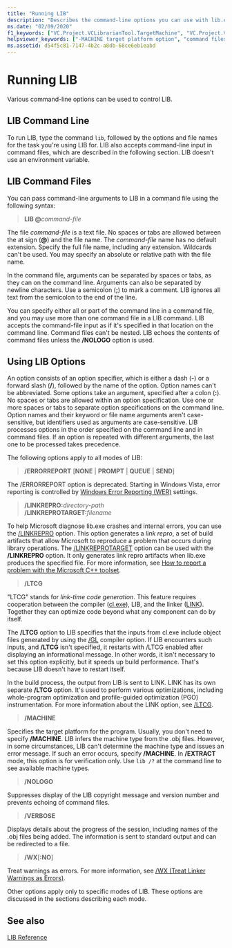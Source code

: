 ```yaml
---
title: "Running LIB"
description: "Describes the command-line options you can use with lib.exe."
ms.date: "02/09/2020"
f1_keywords: ["VC.Project.VCLibrarianTool.TargetMachine", "VC.Project.VCLibrarianTool.PrintProgress", "VC.Project.VCLibrarianTool.SuppressStartupBanner"]
helpviewer_keywords: ["-MACHINE target platform option", "command files, LIB", "MACHINE target platform option", "colon command files", "VERBOSE library manager option", "/NOLOGO library manager option", "dash option specifier", "/MACHINE target platform option", "forward slash option specifier", "-NOLOGO library manager option", "LIB [C++], running LIB", "-VERBOSE library manager option", "/VERBOSE library manager option", "command files", "NOLOGO library manager option", "slash (/)", "semicolon, command files", "/ command files"]
ms.assetid: d54f5c81-7147-4b2c-a8db-68ce6eb1eabd
---
```

# Running LIB

Various command-line options can be used to control LIB.

## LIB Command Line

To run LIB, type the command `lib`, followed by the options and file names for the task you're using LIB for. LIB also accepts command-line input in command files, which are described in the following section. LIB doesn't use an environment variable.

## LIB Command Files

You can pass command-line arguments to LIB in a command file using the following syntax:

> **LIB \@**<em>command-file</em>

The file *command-file* is a text file. No spaces or tabs are allowed between the at sign (**\@**) and the file name. The *command-file* name has no default extension. Specify the full file name, including any extension. Wildcards can't be used. You may specify an absolute or relative path with the file name.

In the command file, arguments can be separated by spaces or tabs, as they can on the command line. Arguments can also be separated by newline characters. Use a semicolon (**;**) to mark a comment. LIB ignores all text from the semicolon to the end of the line.

You can specify either all or part of the command line in a command file, and you may use more than one command file in a LIB command. LIB accepts the command-file input as if it's specified in that location on the command line. Command files can't be nested. LIB echoes the contents of command files unless the **/NOLOGO** option is used.

## Using LIB Options

An option consists of an option specifier, which is either a dash (**-**) or a forward slash (**/**), followed by the name of the option. Option names can't be abbreviated. Some options take an argument, specified after a colon (**:**). No spaces or tabs are allowed within an option specification. Use one or more spaces or tabs to separate option specifications on the command line. Option names and their keyword or file name arguments aren't case-sensitive, but identifiers used as arguments are case-sensitive. LIB processes options in the order specified on the command line and in command files. If an option is repeated with different arguments, the last one to be processed takes precedence.

The following options apply to all modes of LIB:

> **/ERRORREPORT** \[**NONE** \| **PROMPT** \| **QUEUE** \| **SEND**]

The /ERRORREPORT option is deprecated. Starting in Windows Vista, error reporting is controlled by [Windows Error Reporting (WER)](/windows/win32/wer/windows-error-reporting) settings.

> **/LINKREPRO:**_directory-path_ \
> **/LINKREPROTARGET:**_filename_

To help Microsoft diagnose lib.exe crashes and internal errors, you can use the [/LINKREPRO](linkrepro.md) option. This option generates a *link repro*, a set of build artifacts that allow Microsoft to reproduce a problem that occurs during library operations. The [/LINKREPROTARGET](linkreprotarget.md) option can be used with the **/LINKREPRO** option. It only generates link repro artifacts when lib.exe produces the specified file. For more information, see [How to report a problem with the Microsoft C++ toolset](../../overview/how-to-report-a-problem-with-the-visual-cpp-toolset.md).

> **/LTCG**

"LTCG" stands for *link-time code generation*. This feature requires cooperation between the compiler ([cl.exe](compiler-options.md)), LIB, and the linker ([LINK](linker-options.md)). Together they can optimize code beyond what any component can do by itself.

The **/LTCG** option to LIB specifies that the inputs from cl.exe include object files  generated by using the [/GL](gl-whole-program-optimization.md) compiler option. If LIB encounters such inputs, and **/LTCG** isn't specified, it restarts with /LTCG enabled after displaying an informational message. In other words, it isn't necessary to set this option explicitly, but it speeds up build performance. That's because LIB doesn't have to restart itself.

In the build process, the output from LIB is sent to LINK. LINK has its own separate **/LTCG** option. It's used to perform various optimizations, including whole-program optimization and profile-guided optimization (PGO) instrumentation. For more information about the LINK option, see [/LTCG](ltcg-link-time-code-generation.md).

> **/MACHINE**

Specifies the target platform for the program. Usually, you don't need to specify **/MACHINE**. LIB infers the machine type from the .obj files. However, in some circumstances, LIB can't determine the machine type and issues an error message. If such an error occurs, specify **/MACHINE**. In **/EXTRACT** mode, this option is for verification only. Use `lib /?` at the command line to see available machine types.

> **/NOLOGO**

Suppresses display of the LIB copyright message and version number and prevents echoing of command files.

> **/VERBOSE**

Displays details about the progress of the session, including names of the .obj files being added. The information is sent to standard output and can be redirected to a file.

> **/WX**[**:NO**]

Treat warnings as errors. For more information, see [/WX (Treat Linker Warnings as Errors)](wx-treat-linker-warnings-as-errors.md).

Other options apply only to specific modes of LIB. These options are discussed in the sections describing each mode.

## See also

[LIB Reference](lib-reference.md)
